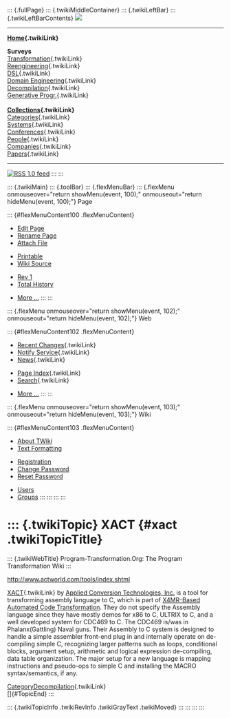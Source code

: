::: {.fullPage}
::: {.twikiMiddleContainer}
::: {.twikiLeftBar}
::: {.twikiLeftBarContents}
![](../pub/transformation.gif)

------------------------------------------------------------------------

**[Home](WebHome){.twikiLink}**

**Surveys**\
[Transformation](ProgramTransformation){.twikiLink}\
[Reengineering](ReengineeringWiki){.twikiLink}\
[DSL](DomainSpecificLanguages){.twikiLink}\
[Domain Engineering](DomainEngineering){.twikiLink}\
[Decompilation](DeCompilation){.twikiLink}\
[Generative Progr.](GenerativeProgrammingWiki){.twikiLink}\
\
**[Collections](CategoryCollection){.twikiLink}**\
[Categories](CategoryCategory){.twikiLink}\
[Systems](TransformationSystems){.twikiLink}\
[Conferences](TransformationConferences){.twikiLink}\
[People](TransformationPeople){.twikiLink}\
[Companies](TransformationCompanies){.twikiLink}\
[Papers](CategoryPaper){.twikiLink}

------------------------------------------------------------------------

[![](../pub/rss.gif "RSS 1.0 feed")](WebRss@skin=rss)
:::
:::

::: {.twikiMain}
::: {.toolBar}
::: {.flexMenuBar}
::: {.flexMenu onmouseover="return showMenu(event, 100);" onmouseout="return hideMenu(event, 100);"}
Page

::: {#flexMenuContent100 .flexMenuContent}
-   [Edit
    Page](http://www.program-transformation.org/edit/Transform/XACT?t=1536826409)
-   [Rename
    Page](http://www.program-transformation.org/rename/Transform/XACT)
-   [Attach
    File](http://www.program-transformation.org/attach/Transform/XACT)

<!-- -->

-   [Printable](http://www.program-transformation.org/view/Transform/XACT?skin=print.pattern)
-   [Wiki
    Source](http://www.program-transformation.org/view/Transform/XACT?skin=text&raw=on&contenttype=text/plain)

<!-- -->

-   [Rev
    1](http://www.program-transformation.org/view/Transform/XACT?rev=1.1)
-   [Total
    History](http://www.program-transformation.org/rdiff/Transform/XACT)

<!-- -->

-   [More
    \...](http://www.program-transformation.org/oops/Transform/XACT?template=oopsmore&param1=1.1&param2=1.1)
:::
:::

::: {.flexMenu onmouseover="return showMenu(event, 102);" onmouseout="return hideMenu(event, 102);"}
Web

::: {#flexMenuContent102 .flexMenuContent}
-   [Recent Changes](WebChanges){.twikiLink}
-   [Notify Service](WebNotify){.twikiLink}
-   [News](WebNews){.twikiLink}

<!-- -->

-   [Page Index](WebIndex){.twikiLink}
-   [Search](WebSearch){.twikiLink}

<!-- -->

-   [More
    \...](http://www.program-transformation.org/oops/Transform/XACT?template=oopsmore&param1=1.1&param2=1.1)
:::
:::

::: {.flexMenu onmouseover="return showMenu(event, 103);" onmouseout="return hideMenu(event, 103);"}
Wiki

::: {#flexMenuContent103 .flexMenuContent}
-   [About
    TWiki](http://www.program-transformation.org/view/TWiki/WebHome)
-   [Text
    Formatting](http://www.program-transformation.org/view/TWiki/TextFormattingRules)

<!-- -->

-   [Registration](http://www.program-transformation.org/view/TWiki/TWikiRegistration)
-   [Change
    Password](http://www.program-transformation.org/view/TWiki/ChangePassword)
-   [Reset
    Password](http://www.program-transformation.org/view/TWiki/ResetPassword)

<!-- -->

-   [Users](http://www.program-transformation.org/view/Main/TWikiUsers)
-   [Groups](http://www.program-transformation.org/view/Main/TWikiGroups)
:::
:::
:::
:::

::: {.twikiTopic}
XACT {#xact .twikiTopicTitle}
====

::: {.twikiWebTitle}
Program-Transformation.Org: The Program Transformation Wiki
:::

<http://www.actworld.com/tools/index.shtml>

[XACT](XACT){.twikiLink} by [Applied Conversion Technologies,
Inc.](http://www.ACTworld.com) is a tool for transforming assembly
language to C, which is part of [X4MR-Based Automated Code
Transformation](http://www.actworld.com/tools/trantool.shtml). They do
not specify the Assembly language since they have mostly demos for x86
to C, ULTRIX to C, and a well developed system for CDC469 to C. The
CDC469 is/was in Phalanx(Gattling) Naval guns. Their Assembly to C
system is designed to handle a simple assembler front-end plug in and
internally operate on de-compiling simple C, recognizing larger patterns
such as loops, conditional blocks, argument setup, arithmetic and
logical expression de-compiling, data table organization. The major
setup for a new language is mapping instructions and pseudo-ops to
simple C and installing the MACRO syntax/semantics, if any.

[CategoryDecompilation](CategoryDecompilation){.twikiLink}\
[]{#TopicEnd}
:::

::: {.twikiTopicInfo .twikiRevInfo .twikiGrayText .twikiMoved}
:::
:::
:::
:::

